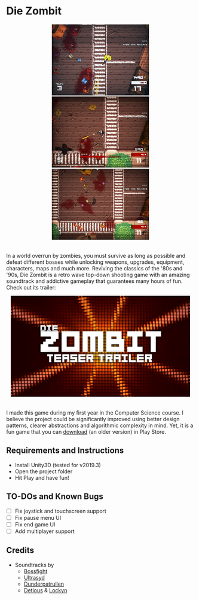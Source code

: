# Die Zombit

<div align="center">
<img src="Images/3.png" width="260" height="190"> <img src="Images/2.png" width="260" height="190"> <img src="Images/1.png" width="260" height="190">
</div><br/>

In a world overrun by zombies, you must survive as long as possible and defeat different bosses while unlocking weapons, upgrades, equipment, characters, maps and much more. Reviving the classics of the '80s and '90s, Die Zombit is a retro wave top-down shooting game with an amazing soundtrack and addictive gameplay that guarantees many hours of fun. Check out its trailer:

<div align="center">
<a href="https://www.youtube.com/watch?v=sO7FSZ3TJns" target="_blank">
    <img src="https://github.com/bryanoliveira/unity-zombit/blob/master/Images/zombit_miniature.jpg" width="480"/>
</a>
</div>

<br/>

I made this game during my first year in the Computer Science course. I believe the project could be significantly improved using better design patterns, clearer abstractions and algorithmic complexity in mind. Yet, it is a fun game that you can [download](https://play.google.com/store/apps/details?id=com.elitgames.zombit) (an older version) in Play Store.

## Requirements and Instructions

-   Install Unity3D (tested for v2019.3)
-   Open the project folder
-   Hit Play and have fun!

## TO-DOs and Known Bugs

-   [ ] Fix joystick and touchscreen support
-   [ ] Fix pause menu UI
-   [ ] Fix end game UI
-   [ ] Add multiplayer support

## Credits

-   Soundtracks by
    -   [Bossfight](https://soundcloud.com/bossfightswe)
    -   [Ultrasyd](https://soundcloud.com/ultrasyd)
    -   [Dunderpatrullen](https://soundcloud.com/dunderpatrullen)
    -   [Detious](https://soundcloud.com/detiouss) & [Lockyn](https://soundcloud.com/lockyn)
